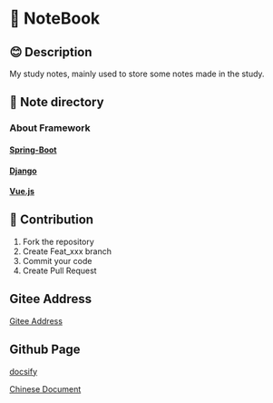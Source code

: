 # 📕 NoteBook

## 😊 Description

My study notes, mainly used to store some notes made in the study.

## 📝 Note directory

### About Framework

#### [Spring-Boot](Spring-Boot/)

#### [Django](Django/)

#### [Vue.js](Vue.js/)


## 👏 Contribution

1. Fork the repository
2. Create Feat_xxx branch
3. Commit your code
4. Create Pull Request


## Gitee Address

[Gitee Address](https://gitee.com/BEATREEHERO/NoteBook)

## Github Page

[docsify](https://docsify.js.org/#/)

[Chinese Document](README.md)